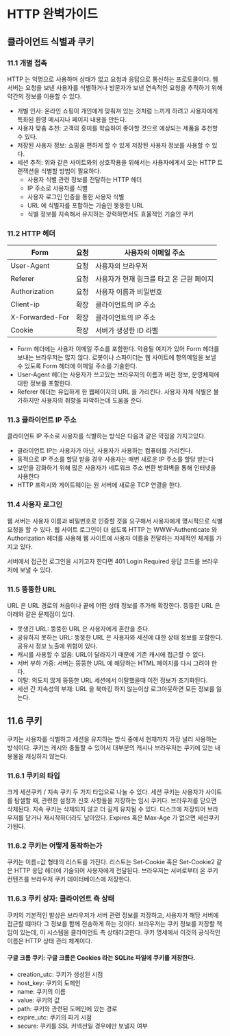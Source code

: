 # HTTP 완벽가이드

## 클라이언트 식별과 쿠키

### 11.1 개별 접촉

HTTP 는 익명으로 사용하며 상태가 없고 요청과 응답으로 통신하는 프로토콜이다.
웹 서버는 요청을 보낸 사용자를 식별하거나 방문자가 보낸 연속적인 요청을 추적하기 위해 약간의 정보를 이용할 수 있다.

- 개별 인사: 온라인 쇼핑이 개인에게 맞춰져 있는 것처럼 느끼게 하려고 사용자에게 특화된 환영 메시지나 페이지 내용을 만든다.
- 사용자 맞춤 추천: 고객의 흥미를 학습하여 좋아할 것으로 예상되는 제품을 추천할 수 있다.
- 저장된 사용자 정보: 쇼핑을 편하게 할 수 있게 저장된 사용자 정보를 사용할 수 있다.
- 세션 추적: 위와 같은 사이트와의 상호작용을 위해서는 사용자에게서 오는 HTTP 트랜잭션을 식별할 방법이 필요하다. 
  - 사용자 식별 관련 정보를 전달하는 HTTP 헤더
  - IP 주소로 사용자를 식별
  - 사용자 로그인 인증을 통한 사용자 식별
  - URL 에 식별자를 포함하는 기술인 뚱뚱한 URL
  - 식별 정보를 지속해서 유지하는 강력하면서도 효율적인 기술인 쿠키
  
 ### 11.2 HTTP 헤더
 
| Form            | 요청 | 사용자의 이메일 주소                     |
|-----------------|------|------------------------------------------|
| User-Agent      | 요청 | 사용자의 브라우저                        |
| Referer         | 요청 | 사용자가 현재 링크를 타고 온 근원 페이지 |
| Authorization   | 요청 | 사용자 이름과 비밀번호                   |
| Client-ip       | 확장 | 클라이언트의 IP 주소                     |
| X-Forwarded-For | 확장 | 클라이언트의 IP 주소                     |
| Cookie          | 확장 | 서버가 생성한 ID 라벨                    |

- Form 헤더에는 사용자 이메일 주소를 포함한다. 악용될 여지가 있어 Form 헤더를 보내는 브라우저는 많지 않다. 로봇이나 스파이더는 웹 사이트에 항의메일을 보낼 수 있도록 Form 헤더에 이메일 주소를 기술한다.
- User-Agent 헤더는 사용자가 쓰고있는 브라우저의 이름과 버전 정보, 운영체제에 대한 정보를 포함한다. 
- Referer 헤더는 유입하게 한 웹페이지의 URL 을 가리킨다. 사용자 자체 식별은 불가하지만 사용자의 취향을 파악하는데 도움을 준다.

### 11.3 클라이언트 IP 주소 

클라이언트 IP 주소로 사용자를 식별하는 방식은 다음과 같은 약점을 가지고있다.

- 클라이언트 IP는 사용자가 아닌, 사용자가 사용하는 컴퓨터를 가리킨다.
- 동적으로 IP 주소를 할당 받을 경우 사용자는 매번 새로운 IP 주소를 할당 받는다
- 보안을 강화하기 위해 많은 사용자가 네트워크 주소 변환 방화벽을 통해 인터넷을 사용한다
- HTTP 프락시와 게이트웨이는 원 서버에 새로운 TCP 연결을 한다.

### 11.4 사용자 로그인

웹 서버는 사용자 이름과 비밀번호로 인증할 것을 요구해서 사용자에게 명시적으로 식별 요청을 할 수 있다.
웹 사이트 로그인이 더 쉽도록 HTTP 는 WWW-Authenticate 와 Authorization 헤더를 사용해 웹 사이트에 사용자 이름을 전달하는 자체적인 체계를 가지고 있다.

서버에서 접근전 로그인을 시키고자 한다면 401 Login Required 응답 코드를 브라우저에 보낼 수 있다.

### 11.5 뚱뚱한 URL

URL 은 URL 경로의 처음이나 끝에 어떤 상태 정보를 추가해 확장한다. 
뚱뚱한 URL 은 아래와 같은 문제점이 있다.

- 못생긴 URL: 뚱뚱한 URL 은 사용자에게 혼란을 준다.
- 공유하지 못하는 URL: 뚱뚱한 URL 은 사용자와 세션에 대한 상태 정보를 포함한다. 공유시 정보 노출에 위험이 있다.
- 캐시를 사용할 수 없음: URL이 달라지기 때문에 기존 캐시에 접근할 수 없다.
- 서버 부하 가중: 서버는 뚱뚱한 URL 에 해당하는 HTML 페이지를 다시 그려야 한다.
- 이탈: 의도치 않게 뚱뚱한 URL 세션에서 이탈했을때 이전 정보가 초기화된다.
- 세션 간 지속성의 부재: URL 을 북마킹 하지 않는이상 로그아웃하면 모든 정보를 잃는다.

## 11.6 쿠키 

쿠키는 사용자를 식별하고 세션을 유지하는 방식 중에서 현재까지 가장 널리 사용하는 방식이다.
쿠키는 캐시와 충돌할 수 있어서 대부분의 캐시나 브라우저는 쿠키에 있는 내용물을 캐싱하지 않는다.

### 11.6.1 쿠키의 타입 

크게 세션쿠키 / 지속 쿠키 두 가지 타입으로 나눌 수 있다.
세션 쿠키는 사용자가 사이트를 탐샐할 때, 관련한 설정과 신호 사항들을 저장하는 임시 쿠키다. 브라우저를 닫으면 삭제된다.
지속 쿠키는 삭제되지 않고 더 길게 유지될 수 있다. 디스크에 저장되어 브라우저를 닫거나 재시작하더라도 남아있다.
Expires 혹은 Max-Age 가 없으면 세션쿠키가된다.

### 11.6.2 쿠키는 어떻게 동작하는가

쿠키는 이름=값 형태의 리스트를 가진다. 리스트는 Set-Cookie 혹은 Set-Cookie2 같은 HTTP 응답 헤더에 기술되어 사용자에게 전달된다.
브라우저는 서버로부터 온 쿠키 컨텐츠를 브라우저 쿠키 데이터베이스에 저장한다.

### 11.6.3 쿠키 상자: 클라이언트 측 상태 

쿠키의 기본적인 발상은 브라우저가 서버 관련 정보를 저장하고, 사용자가 해당 서버에 접근할 떄마다 그 정보를 함께 전송하게 하는 것이다.
브라우저는 쿠키 정보를 저장할 책임이 있는데, 이 시스템을 클라이언트 측 상태라고한다. 쿠키 명세에서 이것의 공식적인 이름은 HTTP 상태 관리 체계이다.

#### 구글 크롬 쿠키: 구글 크롬은 Cookies 라는 SQLite 파일에 쿠키를 저장한다. 

- creation_utc: 쿠키가 생성된 시점
- host_key: 쿠키의 도메인
- name: 쿠키의 이름
- value: 쿠키의 값
- path: 쿠키와 관련된 도메인에 있는 경로
- expire_utc: 쿠키의 파기 시점 
- secure: 쿠키를 SSL 커넥션일 경우에만 보낼지 여부















